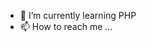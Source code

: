 - 🌱 I’m currently learning PHP
- 📫 How to reach me ...

<!---
neliscoet/neliscoet is a ✨ special ✨ repository because its `README.md` (this file) appears on your GitHub profile.
You can click the Preview link to take a look at your changes.
--->
